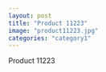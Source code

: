 ```yaml
---
layout: post
title: "Product 11223"
image: "product11223.jpg"
categories: "category1"
---
```

Product 11223
